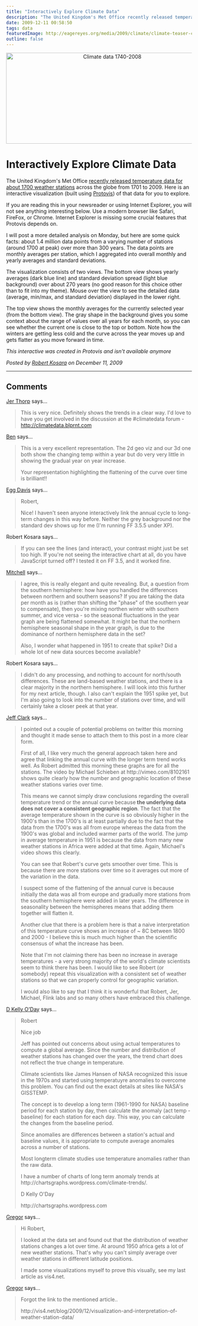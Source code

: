 ```yaml
---
title: "Interactively Explore Climate Data"
description: "The United Kingdom's Met Office recently released temperature data for about 1700 weather stations across the globe from 1701 to 2009. Here is an interactive visualization (built using Protovis) of that data for you to explore."
date: 2009-12-11 00:58:50
tags: data
featuredImage: http://eagereyes.org/media/2009/climate/climate-teaser-cropped.png
outline: false
---
```


<p align="center"><img src="https://media.eagereyes.org/media/2009/climate/climate-teaser-cropped.png" alt="Climate data 1740-2008" width="560" height="246" /></p>

# Interactively Explore Climate Data

The United Kingdom's Met Office <a href="http://www.metoffice.gov.uk/climatechange/science/monitoring/subsets.html">recently released temperature data for about 1700 weather stations</a> across the globe from 1701 to 2009. Here is an interactive visualization (built using <a href="http://protovis.org/">Protovis</a>) of that data for you to explore.

If you are reading this in your newsreader or using Internet Explorer, you will not see anything interesting below. Use a modern browser like Safari, FireFox, or Chrome. Internet Explorer is missing some crucial features that Protovis depends on.

I will post a more detailed analysis on Monday, but here are some quick facts: about 1.4 million data points from a varying number of stations (around 1700 at peak) over more than 300 years. The data points are monthly averages per station, which I aggregated into overall monthly and yearly averages and standard deviations.

The visualization consists of two views. The bottom view shows yearly averages (dark blue line) and standard deviation spread (light blue background) over about 270 years (no good reason for this choice other than to fit into my theme). Mouse over the view to see the detailed data (average, min/max, and standard deviation) displayed in the lower right.

The top view shows the monthly averages for the currently selected year (from the bottom view). The gray shape in the background gives you some context about the range of values over all years for each month, so you can see whether the current one is close to the top or bottom. Note how the winters are getting less cold and the curve across the year moves up and gets flatter as you move forward in time.

_This interactive was created in Protovis and isn't available anymore_

_Posted by <a href="/about">Robert Kosara</a> on December 11, 2009_


<aside class="comments">

---
## Comments

<a href="http://blog.blprnt.com" rel="nofollow noopener" target="_blank">Jer Thorp</a> says…
>	<p>This is very nice. Definitely shows the trends in a clear way. I'd love to have you get involved in the discussion at the #climatedata forum - <a href="http://climatedata.blprnt.com" target="_blank">http://climatedata.blprnt.com</a></p>

<a href="http://www.flinklabs.com" rel="nofollow noopener" target="_blank">Ben</a> says…
>	<p>This is a very excellent representation. The 2d geo viz and our 3d one both show the changing temp within a year but do very very little in showing the gradual year on year increase. </p>
>	<p>Your representation highlighting the flattening of the curve over time is brilliant!!</p>

<a href="http://www.novonon.com" rel="nofollow noopener" target="_blank">Egg Davis</a> says…
>	<p>Robert,</p>
>	<p> </p>
>	<p>Nice! I haven't seen anyone interactively link the annual cycle to long-term changes in this way before. Neither the grey background nor the standard dev shows up for me (I'm running FF 3.5.5 under XP).</p>

Robert Kosara says…
>	<p>If you can see the lines (and interact), your contrast might just be set too high. If you're not seeing the interactive chart at all, do you have JavaScript turned off? I tested it on FF 3.5, and it worked fine.</p>

<a href="http://teemingvoid.blogspot.com" rel="nofollow noopener" target="_blank">Mitchell</a> says…
>	<p>I agree, this is really elegant and quite revealing. But, a question from the southern hemisphere: how have you handled the differences between northern and southern seasons? If you are taking the data per month as is (rather than shifting the "phase" of the southern year to compensate), then you're mixing northen winter with southern summer, and vice versa - so the seasonal fluctuations in the year graph are being flattened somewhat. It might be that the northern hemisphere seasonal shape in the year graph, is due to the dominance of northern hemisphere data in the set?</p>
>	<p>Also, I wonder what happened in 1951 to create that spike? Did a whole lot of new data sources become available?</p>

Robert Kosara says…
>	<p>I didn't do any processing, and nothing to account for north/south differences. These are land-based weather stations, and there is a clear majority in the northern hemisphere. I will look into this further for my next article, though. I also can't explain the 1951 spike yet, but I'm also going to look into the number of stations over time, and will certainly take a closer peek at that year.</p>

<a href="http://neoformix.com" rel="nofollow noopener" target="_blank">Jeff Clark</a> says…
>	<p>I pointed out a couple of potential problems on twitter this morning and thought it made sense to attach them to this post in a more clear form.</p>
>	<p>First of all, I like very much the general approach taken here and agree that linking the annual curve with the longer term trend works well. As Robert admitted this morning these graphs are for all the stations. The video by <a href="http://vimeo.com/rockitbaby"></a>Michael Schieben at http://vimeo.com/8102161 shows quite clearly how the number and geographic location of these weather stations varies over time.</p>
>	<p>This means we cannot simply draw conclusions regarding the overall temperature trend or the annual curve because<strong> the underlying data does not cover a consistent geographic region</strong>. The fact that the average temperature shown in the curve is so obviously higher in the 1900's than in the 1700's is at least partially due to the fact that the data from the 1700's was all from europe whereas the data from the 1900's was global and included warmer parts of the world. The jump in average temperature in 1951 is because the data from many new weather stations in Africa were added at that time. Again, Michael's video shows this clearly.</p>
>	<p>You can see that Robert's curve gets smoother over time. This is because there are more stations over time so it averages out more of the variation in the data.</p>
>	<p>I suspect some of the flattening of the annual curve is because initially the data was all from europe and gradually more stations from the southern hemisphere were added in later years. The difference in seasonality between the hemispheres means that adding them together will flatten it.</p>
>	<p>Another clue that there is a problem here is that a naive interpretation of this temperature curve shows an increase of ~ 8C between 1800 and 2000 - I believe this is much much higher than the scientific consensus of what the increase has been.</p>
>	<p>Note that I'm not claiming there has been no increase in average temperatures - a very strong majority of the world's climate scientists seem to think there has been. I would like to see Robert (or somebody) repeat this visualization with a consistent set of weather stations so that we can properly control for geographic variation.</p>
>	<p>I would also like to say that I think it is wonderful that Robert, Jer, Michael, Flink labs and so many others have embraced this challenge.</p>

<a href="http://chartsgraphs.wordpress.com" rel="nofollow noopener" target="_blank">D Kelly O'Day</a> says…
>	<p>Robert</p>
>	<p>Nice job</p>
>	<p>Jeff has pointed out concerns about using actual temperatures to compute a global average. Since the number and distribution of weather stations has changed over the years, the trend chart does not reflect the true change in temperature.</p>
>	<p>Climate scientists like James Hansen of NASA recogniized this issue in the 1970s and started using temperatuyre anomalies to overcome this problem. You can find out the exact details at sites like NASA's GISSTEMP.</p>
>	<p>The concept is to develop a long term (1961-1990 for NASA) baseline period for each station by day, then calculate the anomaly (act temp - baseline) for each station for each day. This way, you can calculate the changes from the baseline period.</p>
>	<p>Since anomalies are differences between a station's actual and baseline values, it is appropriate to compute average anomales across a number of stations.</p>
>	<p>Most longterm climate studies use temperature anomalies rather than the raw data.</p>
>	<p>I have a number of charts of long term anomaly trends at http://chartsgraphs.wordpress.com/climate-trends/.</p>
>	<p> </p>
>	<p>D Kelly O'Day</p>
>	<p>http://chartsgraphs.wordpress.com</p>

<a href="http://vis4.net/blog" rel="nofollow noopener" target="_blank">Gregor</a> says…
>	<p>Hi Robert,</p>
>	<p>I looked at the data set and found out that the distribution of weather stations changes a lot over time. At around 1950 africa gets a lot of new weather stations. That's why you can't simply average over weather stations in different latitude positions.</p>
>	<p>I made some visualizations myself to prove this visually, see my last article as vis4.net.</p>

<a href="http://vis4.net/blog" rel="nofollow noopener" target="_blank">Gregor</a> says…
>	<p>Forgot the link to the mentioned article..</p>
>	<p>http://vis4.net/blog/2009/12/visualization-and-interpretation-of-weather-station-data/</p>

</aside>

